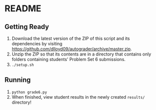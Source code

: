 # README

## Getting Ready

1. Download the latest version of the ZIP of this script and its dependencies by visiting https://github.com/dlloyd09/autograder/archive/master.zip.
2. Unzip the ZIP so that its contents are in a directory that contains only folders containing students' Problem Set 6 submissions.
3. `./setup.sh`

## Running

1. `python grade6.py`
2. When finished, view student results in the newly created `results/` directory!